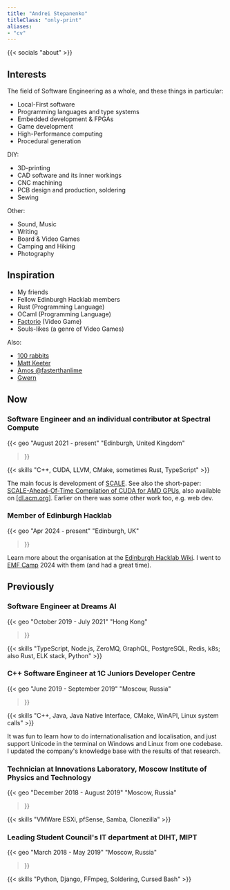 ```yaml
---
title: "Andrei Stepanenko"
titleClass: "only-print"
aliases:
- "cv"
---
```


{{< socials "about" >}}

## Interests

The field of Software Engineering as a whole, and these things in particular:

- Local-First software
- Programming languages and type systems
- Embedded development & FPGAs
- Game development
- High-Performance computing
- Procedural generation

DIY:

- 3D-printing
- CAD software and its inner workings
- CNC machining
- PCB design and production, soldering
- Sewing

Other:

- Sound, Music
- Writing
- Board & Video Games
- Camping and Hiking
- Photography

## Inspiration

- My friends
- Fellow Edinburgh Hacklab members
- Rust (Programming Language)
- OCaml (Programming Language)
- [Factorio](https://factorio.com/) (Video Game)
- Souls-likes (a genre of Video Games)

Also:

- [100 rabbits](https://100r.co/)
- [Matt Keeter](https://www.mattkeeter.com/)
- [Amos @fasterthanlime](https://fasterthanli.me/)
- [Gwern](https://gwern.net/)

## Now

### Software Engineer and an individual contributor at Spectral Compute

{{< geo
    "August 2021 - present"
    "Edinburgh, United Kingdom"
>}}

{{< skills "C++, CUDA, LLVM, CMake, sometimes Rust, TypeScript" >}}

The main focus is development of [SCALE](https://scale-lang.com).
See also the short-paper: [SCALE-Ahead-Of-Time Compilation of CUDA for AMD GPUs](/pdf/SCALE-Ahead-Of-Time_Compilation_of_CUDA_for_AMD_GPUs.pdf), also available on [[dl.acm.org]](https://dl.acm.org/doi/10.1145/3704440.3704782).
Earlier on there was some other work too, e.g. web dev.

### Member of Edinburgh Hacklab

{{< geo
    "Apr 2024 - present"
    "Edinburgh, UK"
>}}

Learn more about the organisation at the [Edinburgh Hacklab Wiki](https://wiki.ehlab.uk).
I went to [EMF Camp](https://emfcamp.org) 2024 with them (and had a great time).

## Previously

### Software Engineer at Dreams AI

{{< geo
    "October 2019 - July 2021"
    "Hong Kong"
>}}

{{< skills "TypeScript, Node.js, ZeroMQ, GraphQL, PostgreSQL, Redis, k8s; also Rust, ELK stack, Python" >}}

### C++ Software Engineer at 1C Juniors Developer Centre

{{< geo
    "June 2019 - September 2019"
    "Moscow, Russia"
>}}

{{< skills "C++, Java, Java Native Interface, CMake, WinAPI, Linux system calls" >}}

It was fun to learn how to do internationalisation and localisation, and just support Unicode in the terminal on Windows and Linux from one codebase.
I updated the company's knowledge base with the results of that research.

### Technician at Innovations Laboratory, Moscow Institute of Physics and Technology

{{< geo
    "December 2018 - August 2019"
    "Moscow, Russia"
>}}

{{< skills "VMWare ESXi, pfSense, Samba, Clonezilla" >}}

### Leading Student Council's IT department at DIHT, MIPT

{{< geo
    "March 2018 - May 2019"
    "Moscow, Russia"
>}}

{{< skills "Python, Django, FFmpeg, Soldering, Cursed Bash" >}}
